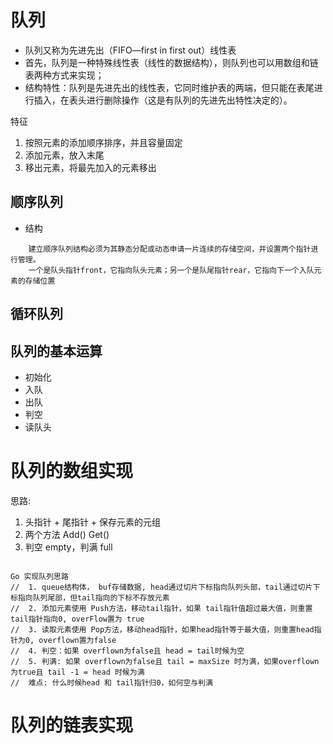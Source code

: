 # 队列
- 队列又称为先进先出（FIFO—first in first out）线性表
- 首先，队列是一种特殊线性表（线性的数据结构），则队列也可以用数组和链表两种方式来实现；
- 结构特性：队列是先进先出的线性表，它同时维护表的两端，但只能在表尾进行插入，在表头进行删除操作（这是有队列的先进先出特性决定的）。

特征
1. 按照元素的添加顺序排序，并且容量固定
2. 添加元素，放入末尾
3. 移出元素，将最先加入的元素移出


## 顺序队列
- 结构
```
    建立顺序队列结构必须为其静态分配或动态申请一片连续的存储空间，并设置两个指针进行管理。
    一个是队头指针front，它指向队头元素；另一个是队尾指针rear，它指向下一个入队元素的存储位置
```


## 循环队列


## 队列的基本运算
- 初始化
- 入队
- 出队
- 判空
- 读队头


# 队列的数组实现
思路:
1. 头指针 + 尾指针 + 保存元素的元组
2. 两个方法 Add() Get()
3. 判空 empty，判满 full

```
     
Go 实现队列思路
//  1. queue结构体， buf存储数据, head通过切片下标指向队列头部，tail通过切片下标指向队列尾部，但tail指向的下标不存放元素
//  2. 添加元素使用 Push方法，移动tail指针，如果 tail指针值超过最大值，则重置tail指针指向0, overFlow置为 true
//  3. 读取元素使用 Pop方法，移动head指针，如果head指针等于最大值，则重置head指针为0, overflown置为false
//  4. 判空：如果 overflown为false且 head = tail时候为空
//  5. 判满: 如果 overflown为false且 tail = maxSize 时为满，如果overflown为true且 tail -1 = head 时候为满
//  难点: 什么时候head 和 tail指针归0，如何空与判满

```

# 队列的链表实现